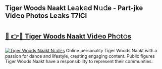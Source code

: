 ## Tiger Woods Naakt Le𝚊k𝚎d N𝚞𝚍e - Part-jke Vid𝚎o Photos Le𝚊ks T7lCI

# <h2><a href="http://fb8rur.evod.top/?m=Tiger+Woods+Naakt">🔗 👉🔴 Tiger Woods Naakt Vid𝚎o Ph𝚘t𝚘s</a></h2>

[![Tiger Woods Naakt N𝚞d𝚎s](https://i.imgur.com/8V9OHl7.gif)](http://fb8rur.evod.top/?m=Tiger+Woods+Naakt)
Online personality Tiger Woods Naakt with a passion for dance and lifestyle, creating engaging content. Public figures Tiger Woods Naakt have a responsibility to represent their communities. 
